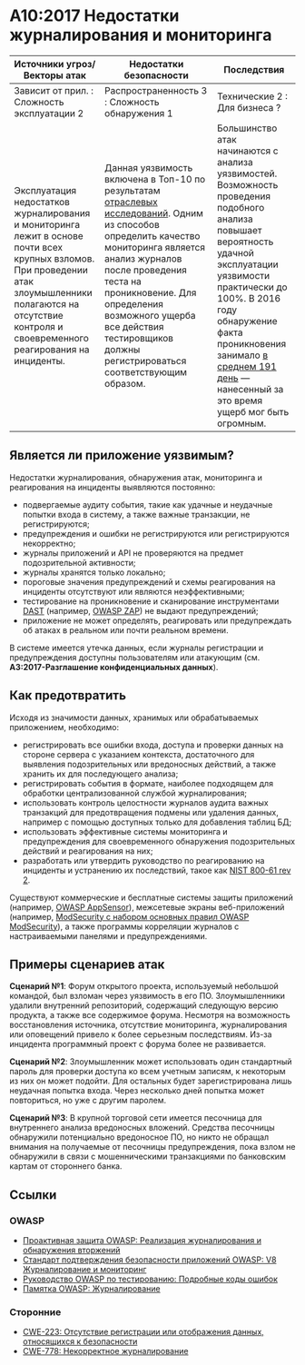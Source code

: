 # A10:2017 Недостатки журналирования и мониторинга

| Источники угроз/Векторы атак | Недостатки безопасности           | Последствия               |
| -- | -- | -- |
| Зависит от прил. : Сложность эксплуатации 2 | Распространенность 3 : Сложность обнаружения 1 | Технические 2 : Для бизнеса ? |
| Эксплуатация недостатков журналирования и мониторинга лежит в основе почти всех крупных взломов. При проведении атак злоумышленники полагаются на отсутствие контроля и своевременного реагирования на инциденты.  | Данная уязвимость включена в Топ-10 по результатам [отраслевых исследований](https://owasp.blogspot.com/2017/08/owasp-top-10-2017-project-update.html). Одним из способов определить качество мониторинга является анализ журналов после проведения теста на проникновение. Для определения возможного ущерба все действия тестировщиков должны регистрироваться соответствующим образом. | Большинство атак начинаются с анализа уязвимостей. Возможность проведения подобного анализа повышает вероятность удачной эксплуатации уязвимости практически до 100%. В 2016 году обнаружение факта проникновения занимало [в среднем 191 день](https://www-01.ibm.com/common/ssi/cgi-bin/ssialias?htmlfid=SEL03130WWEN&) — нанесенный за это время ущерб мог быть огромным. |

## Является ли приложение уязвимым?

Недостатки журналирования, обнаружения атак, мониторинга и реагирования на инциденты выявляются постоянно:

* подвергаемые аудиту события, такие как удачные и неудачные попытки входа в систему, а также важные транзакции, не регистрируются;
* предупреждения и ошибки не регистрируются или регистрируются некорректно;
* журналы приложений и API не проверяются на предмет подозрительной активности;
* журналы хранятся только локально;
* пороговые значения предупреждений и схемы реагирования на инциденты отсутствуют или являются неэффективными;
* тестирование на проникновение и сканирование инструментами [DAST](https://wiki.owasp.org/index.php/Category:Vulnerability_Scanning_Tools) (например, [OWASP ZAP](https://wiki.owasp.org/index.php/OWASP_Zed_Attack_Proxy_Project)) не выдают предупреждений;
* приложение не может определять, реагировать или предупреждать об атаках в реальном или почти реальном времени.

В системе имеется утечка данных, если журналы регистрации и предупреждения доступны пользователям или атакующим (см. **A3:2017-Разглашение конфиденциальных данных**).

## Как предотвратить

Исходя из значимости данных, хранимых или обрабатываемых приложением, необходимо:

* регистрировать все ошибки входа, доступа и проверки данных на стороне сервера с указанием контекста, достаточного для выявления подозрительных или вредоносных действий, а также хранить их для последующего анализа;
* регистрировать события в формате, наиболее подходящем для обработки централизованной службой журналирования;
* использовать контроль целостности журналов аудита важных транзакций для предотвращения подмены или удаления данных, например с помощью доступных только для добавления таблиц БД;
* использовать эффективные системы мониторинга и предупреждения для своевременного обнаружения подозрительных действий и реагирования на них;
* разработать или утвердить руководство по реагированию на инциденты и устранению их последствий, такое как [NIST 800-61 rev 2](https://csrc.nist.gov/publications/detail/sp/800-61/rev-2/final).

Существуют коммерческие и бесплатные системы защиты приложений (например, [OWASP AppSensor](https://wiki.owasp.org/index.php/OWASP_AppSensor_Project)), межсетевые экраны веб-приложений (например, [ModSecurity с набором основных правил OWASP ModSecurity](https://wiki.owasp.org/index.php/Category:OWASP_ModSecurity_Core_Rule_Set_Project)), а также программы корреляции журналов с настраиваемыми панелями и предупреждениями.

## Примеры сценариев атак

**Сценарий №1**: Форум открытого проекта, используемый небольшой командой, был взломан через уязвимость в его ПО. Злоумышленники удалили внутренний репозиторий, содержащий следующую версию продукта, а также все содержимое форума. Несмотря на возможность восстановления источника, отсутствие мониторинга, журналирования или оповещений привело к более серьезным последствиям. Из-за инцидента программный проект с форума более не развивается.

**Сценарий №2**: Злоумышленник может использовать один стандартный пароль для проверки доступа ко всем учетным записям, к некоторым из них он может подойти. Для остальных будет зарегистрирована лишь неудачная попытка входа. Через несколько дней попытка может повториться, но уже с другим паролем.

**Сценарий №3**: В крупной торговой сети имеется песочница для внутреннего анализа вредоносных вложений. Средства песочницы обнаружили потенциально вредоносное ПО, но никто не обращал внимания на получаемые от песочницы предупреждения, пока взлом не обнаружили в связи с мошенническими транзакциями по банковским картам от стороннего банка.

## Ссылки

### OWASP

* [Проактивная защита OWASP: Реализация журналирования и обнаружения вторжений](https://wiki.owasp.org/index.php/OWASP_Proactive_Controls#8:_Implement_Logging_and_Intrusion_Detection)
* [Стандарт подтверждения безопасности приложений OWASP: V8 Журналирование и мониторинг](https://wiki.owasp.org/index.php/Category:OWASP_Application_Security_Verification_Standard_Project#tab=Home)
* [Руководство OWASP по тестированию: Подробные коды ошибок](https://wiki.owasp.org/index.php/Category:OWASP_Application_Security_Verification_Standard_Project#tab=Home)
* [Памятка OWASP: Журналирование](https://wiki.owasp.org/index.php/Logging_Cheat_Sheet)

### Сторонние

* [CWE-223: Отсутствие регистрации или отображения данных, относящихся к безопасности](https://cwe.mitre.org/data/definitions/223.html)
* [CWE-778: Некорректное журналирование](https://cwe.mitre.org/data/definitions/778.html)